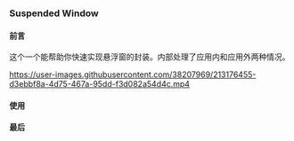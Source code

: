 ### Suspended Window

#### 前言

这个一个能帮助你快速实现悬浮窗的封装。内部处理了应用内和应用外两种情况。

https://user-images.githubusercontent.com/38207969/213176455-d3ebbf8a-4d75-467a-95dd-f3d082a54d4c.mp4


#### 使用



#### 最后

